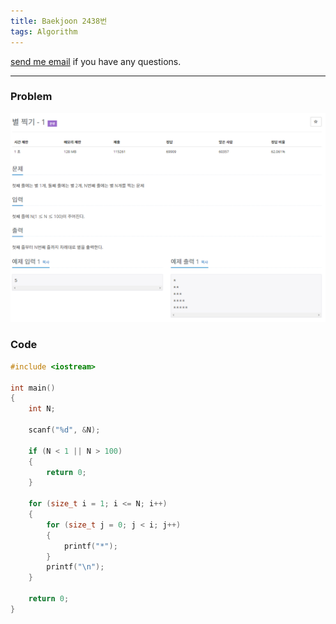 ```yaml
---
title: Baekjoon 2438번
tags: Algorithm
---
```


[send me email](mailto:jewel7492@gmail.com) if you have any questions.

<!--more-->

---
### Problem  
   
![그림1](/assets/Baekjoon/2438/1.PNG)  

### Code  
```cpp
#include <iostream>

int main()
{
    int N;

    scanf("%d", &N);

    if (N < 1 || N > 100)
    {
        return 0;
    }

    for (size_t i = 1; i <= N; i++)
    {
        for (size_t j = 0; j < i; j++)
        {
            printf("*");
        }
        printf("\n");
    }

    return 0;
}
```